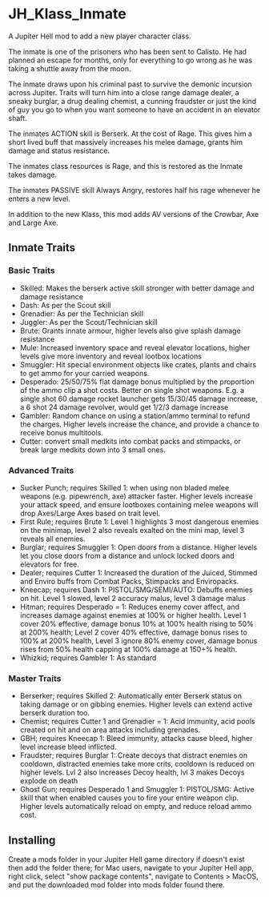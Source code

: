 # JH_Klass_Inmate
A Jupiter Hell mod to add a new player character class.

The inmate is one of the prisoners who has been sent to Calisto. He had planned an escape for months, only for everything to go wrong as he was taking a shuttle away from the moon.

The inmate draws upon his criminal past to survive the demonic incursion across Jupiter. Traits will turn him into a close range damage dealer, a sneaky burglar, a drug dealing chemist, a cunning fraudster or just the kind of guy you go to when you want someone to have an accident in an elevator shaft.

The inmates ACTION skill is Berserk. At the cost of Rage. This gives him a short lived buff that massively increases his melee damage, grants him damage and status resistance.

The inmates class resources is Rage, and this is restored as the Inmate takes damage.

The inmates PASSIVE skill Always Angry, restores half his rage whenever he enters a new level.

In addition to the new Klass, this mod adds AV versions of the Crowbar, Axe and Large Axe.

## Inmate Traits

### Basic Traits
 - Skilled: Makes the berserk active skill stronger with better damage and damage resistance
 - Dash: As per the Scout skill
 - Grenadier: As per the Technician skill
 - Juggler: As per the Scout/Technician skill
 - Brute: Grants innate armour, higher levels also give splash damage resistance
 - Mule: Increased inventory space and reveal elevator locations, higher levels give more inventory and reveal lootbox locations
 - Smuggler: Hit special environment objects like crates, plants and chairs to get ammo for your carried weapons.
 - Desperado: 25/50/75% flat damage bonus multiplied by the proportion of the ammo clip a shot costs. Better on single shot weapons. E.g. a single shot 60 damage rocket launcher gets 15/30/45 damage increase, a 6 shot 24 damage revolver, would get 1/2/3 damage increase 
 - Gambler: Random chance on using a station/ammo terminal to refund the charges. Higher levels increase the chance, and provide a chance to receive bonus multitools.
 - Cutter: convert small medkits into combat packs and stimpacks, or break large medkits down into 3 small ones.

### Advanced Traits
 - Sucker Punch; requires Skilled 1: when using non bladed melee weapons (e.g. pipewrench, axe) attacker faster. Higher levels increase your attack speed, and ensure lootboxes containing melee weapons will drop Axes/Large Axes based on trait level.
 - First Rule; requires Brute 1: Level 1 highlights 3 most dangerous enemies on the minimap, level 2 also reveals exalted on the mini map, level 3 reveals all enemies.
 - Burglar; requires Smuggler 1: Open doors from a distance. Higher levels let you close doors from a distance and unlock locked doors and elevators for free.
 - Dealer; requires Cutter 1: Increased the duration of the Juiced, Stimmed and Enviro buffs from Combat Packs, Stimpacks and Enviropacks.
 - Kneecap; requires Dash 1: PISTOL/SMG/SEMI/AUTO: Debuffs enemies on hit. Level 1 slowed, level 2 accuracy malus, level 3 damage malus
 - Hitman; requires Desperado = 1: Reduces enemy cover affect, and increases damage against enemies at 100% or higher health. Level 1 cover 20% effective, damage bonus 10% at 100% health rising to 50% at 200% health; Level 2 cover 40% effective, damage bonus rises to 100% at 200% health, Level 3 ignore 80% enemy cover, damage bonus rises from 50% health capping at 100% damage at 150+% health.
 - Whizkid; requires Gambler 1: As standard

### Master Traits
 - Berserker; requires Skilled 2: Automatically enter Berserk status on taking damage or on gibbing enemies. Higher levels can extend active berserk duration too.
 - Chemist; requires Cutter 1 and Grenadier = 1: Acid immunity, acid pools created on hit and on area attacks including grenades.
 - GBH; requires Kneecap 1: Bleed immunity, attacks cause bleed, higher level increase bleed inflicted.
 - Fraudster; requires Burglar 1: Create decoys that distract enemies on cooldown, distracted enemies take more crits, cooldown is reduced on higher levels. Lvl 2 also increases Decoy health, lvl 3 makes Decoys explode on death
 - Ghost Gun; requires Desperado 1 and Smuggler 1: PISTOL/SMG: Active skill that when enabled causes you to fire your entire weapon clip. Higher levels automatically reload on empty, and reduce reload ammo cost.

## Installing

Create a mods folder in your Jupiter Hell game directory if doesn't exist then add the folder there; for Mac users, navigate to your Jupiter Hell app, right click, select "show package contents", navigate to Contents > MacOS, and put the downloaded mod folder into mods folder found there.
